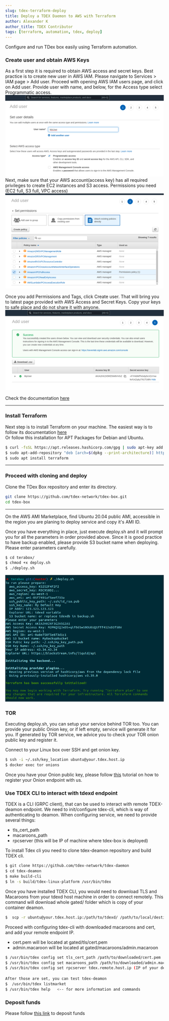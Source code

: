 ```yaml
---
slug: tdex-terraform-deploy
title: Deploy a TDEX Daemon to AWS with Terraform
author: Alexander K
author_title: TDEX Contributor
tags: [terraform, automation, tdex, deploy]
---
```


Configure and run TDex box easily using Terraform automation. 

<!--truncate-->

### Create user and obtain AWS Keys

As a first step it is required to obtain AWS access and secret keys. Best practice is to create new user in AWS IAM. 
Please navigate to Services > IAM page > Add user. 
Proceed with opening AWS IAM users page, and click on Add user. Provide user with name, and below, for the Access type select Programmatic access. ![Add User](../static/img/add-user.png)
Next, make sure that your AWS account(access key) has all required privileges to create EC2 instances and S3 access.
Permissions you need (EC2 full, S3 full, VPC access)
![Attach permissions](../static/img/attach-perms.png)

Once you add Permissions and Tags, click Create user. That will bring you to latest page provided with AWS Access and Secret Keys. 
Copy your keys to safe place and do not share it with anyone.
![Attach permissions](../static/img/user-keys.png)

Check the documentation [here](https://docs.aws.amazon.com/IAM/latest/UserGuide/id_users_create.html)

- - - - - 
### Install Terraform

Next step is to install Terraform on your machine.
The easiest way is to follow its documentation [here](https://www.terraform.io/docs/cli/install/apt.html) \
Or follow this installation for APT Packages for Debian and Ubuntu.
```sh
$ curl -fsSL https://apt.releases.hashicorp.com/gpg | sudo apt-key add -
$ sudo apt-add-repository "deb [arch=$(dpkg --print-architecture)] https://apt.releases.hashicorp.com $(lsb_release -cs) main"
$ sudo apt install terraform
```
- - - - - 
### Proceed with cloning and deploy
Clone the TDex Box repository and enter its directory. 
```sh
git clone https://github.com/tdex-network/tdex-box.git
cd tdex-box
```
- - - - - 

On the AWS AMI Marketplace, find Ubuntu 20.04 public AMI, accessible in the region you are planing to deploy service and copy it's AMI ID. 


Once you have everything in place, just execute deploy.sh and it will prompt you for all the parameters in order provided above. 
Since it is good practice to have backup enabled, please provide S3 bucket name when deploying. 
Please enter parameters carefully. 
```sh
$ cd terabox/
$ chmod +x deploy.sh
$ ./deploy.sh
```
![Deploy](../static/img/deploy.png)

### TOR 

Executing deploy.sh, you can setup your service behind TOR too. 
You can provide your public Onion key, or if left empty, service will generate it for you. 
If generated by TOR service, we advice you to check your TOR onion public key and register it.

Connect to your Linux box over SSH and get onion key.
```sh
$ ssh -i ~/.ssh/key_location ubuntu@your.tdex.host.ip
$ docker exec tor onions

```

Once you have your Onion public key, please follow [this](https://dev.tdex.network/docs/provider/registry) tutorial on how to register your Onion endpoint with us. 



### Use TDEX CLI to interact with tdexd endpoint

TDEX is a CLI (GRPC client), that can be used to interact with remote TDEX-deamon endpoint. 
We need to init/configure tdex-cli, which is way of authenticating to deamon. 
When configuring service, we need to provide several things:
 - tls_cert_path
 - macaroons_path
 - rpcserver (this will be IP of machine where tdex-box is deployed)

To install Tdex cli you need to clone tdex-deamon repository and build TDEX cli. 

```sh
$ git clone https://github.com/tdex-network/tdex-daemon
$ cd tdex-deamon
$ make build-cli
$ ln -s build/tdex-linux-platform /usr/bin/tdex
```

Once you have installed TDEX CLI, you would need to download TLS and Macaroons from your tdexd host machine in order to connect remotely. This command will download whole gated/ folder which is copy of your container deamon. 
```sh
$  scp -r ubuntu@your.tdex.host.ip:/path/to/tdexd/ /path/to/local/destination
```

Proceed with configuring tdex-cli with downloaded macaroons and cert, and add your remote endpoint IP. 
 - cert.pem will be located at gated/tls/cert.pem 
 - admin.macaroon will be located at gated/macaroons/admin.macaroon
```sh
$ /usr/bin/tdex config set tls_cert_path /path/to/downloaded/cert.pem
$ /usr/bin/tdex config set macaroons_path /path/to/downloaded/admin.macaroon
$ /usr/bin/tdex config set rpcserver tdex.remote.host.ip (IP of your deployed machine)

After those are set, you can test tdex-deamon
$  /usr/bin/tdex listmarket
$ /usr/bin/tdex help   <-- for more information and commands
```

### Deposit funds
Please follow [this link](https://dev.tdex.network/docs/provider/daemon/deposit_funds) to deposit funds
